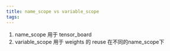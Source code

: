 ```yaml
---
title: name_scope vs variable_scope
tags:
---
```



1. name_scope 用于 tensor_board
2. variable_scope 用于 weights 的 reuse 在不同的name_scope下
